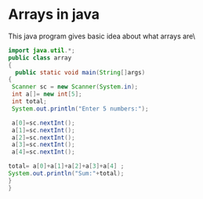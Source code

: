 # Arrays in java
 This java program gives basic idea about what arrays are\
 ```java
import java.util.*;
public class array
{
   public static void main(String[]args)
{
  Scanner sc = new Scanner(System.in);
  int a[]= new int[5];
  int total;
  System.out.println("Enter 5 numbers:");

  a[0]=sc.nextInt();
  a[1]=sc.nextInt();
  a[2]=sc.nextInt();
  a[3]=sc.nextInt();
  a[4]=sc.nextInt();

 total= a[0]+a[1]+a[2]+a[3]+a[4] ;
 System.out.println("Sum:"+total);
}
}
